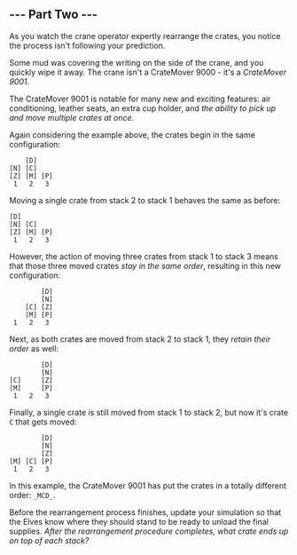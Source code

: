 \--- Part Two ---
-----------------

As you watch the crane operator expertly rearrange the crates, you notice the process isn't following your prediction.

Some mud was covering the writing on the side of the crane, and you quickly wipe it away. The crane isn't a CrateMover 9000 - it's a _CrateMover 9001_.

The CrateMover 9001 is notable for many new and exciting features: air conditioning, leather seats, an extra cup holder, and _the ability to pick up and move multiple crates at once_.

Again considering the example above, the crates begin in the same configuration:

        [D]    
    [N] [C]    
    [Z] [M] [P]
     1   2   3 
    

Moving a single crate from stack 2 to stack 1 behaves the same as before:

    [D]        
    [N] [C]    
    [Z] [M] [P]
     1   2   3 
    

However, the action of moving three crates from stack 1 to stack 3 means that those three moved crates _stay in the same order_, resulting in this new configuration:

            [D]
            [N]
        [C] [Z]
        [M] [P]
     1   2   3
    

Next, as both crates are moved from stack 2 to stack 1, they _retain their order_ as well:

            [D]
            [N]
    [C]     [Z]
    [M]     [P]
     1   2   3
    

Finally, a single crate is still moved from stack 1 to stack 2, but now it's crate `C` that gets moved:

            [D]
            [N]
            [Z]
    [M] [C] [P]
     1   2   3
    

In this example, the CrateMover 9001 has put the crates in a totally different order: `_MCD_`.

Before the rearrangement process finishes, update your simulation so that the Elves know where they should stand to be ready to unload the final supplies. _After the rearrangement procedure completes, what crate ends up on top of each stack?_
